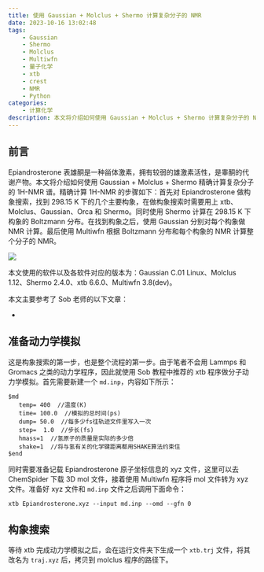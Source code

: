 ```yaml
---
title: 使用 Gaussian + Molclus + Shermo 计算复杂分子的 NMR
date: 2023-10-16 13:02:48
tags:
    - Gaussian
    - Shermo
    - Molclus
    - Multiwfn
    - 量子化学
    - xtb
    - crest
    - NMR
    - Python
categories: 
	- 计算化学
description: 本文将介绍如何使用 Gaussian + Molclus + Shermo 计算复杂分子的 NMR 谱
---
```


## 前言

Epiandrosterone 表雄酮是一种甾体激素，拥有较弱的雄激素活性，是睾酮的代谢产物。本文将介绍如何使用 Gaussian + Molclus + Shermo 精确计算复杂分子的 1H-NMR 谱。精确计算 1H-NMR 的步骤如下：首先对 Epiandrosterone 做构象搜索，找到 298.15 K 下的几个主要构象，在做构象搜索时需要用上 xtb、Molclus、Gaussian、Orca 和 Shermo。同时使用 Shermo 计算在 298.15 K 下构象的 Boltzmann 分布。在找到构象之后，使用 Gaussian 分别对每个构象做 NMR 计算。最后使用 Multiwfn 根据 Boltzmann 分布和每个构象的 NMR 计算整个分子的 NMR。

<img src="1.png">

本文使用的软件以及各软件对应的版本为：Gaussian C.01 Linux、Molclus 1.12、Shermo 2.4.0、xtb 6.6.0、Multiwfn 3.8(dev)。

本文主要参考了 Sob 老师的以下文章：

- 

## 准备动力学模拟

这是构象搜索的第一步，也是整个流程的第一步。由于笔者不会用 Lammps 和 Gromacs 之类的动力学程序，因此就使用 Sob 教程中推荐的 xtb 程序做分子动力学模拟。首先需要新建一个 `md.inp`，内容如下所示：

```inp
$md
   temp= 400  //温度(K)
   time= 100.0  //模拟的总时间(ps)
   dump= 50.0  //每多少fs往轨迹文件里写入一次
   step=  1.0  //步长(fs)
   hmass=1  //氢原子的质量是实际的多少倍
   shake=1  //将与氢有关的化学键距离都用SHAKE算法约束住
$end
```

同时需要准备记载 Epiandrosterone 原子坐标信息的 xyz 文件，这里可以去 ChemSpider 下载 3D mol 文件，接着使用 Multiwfn 程序将 mol 文件转为 xyz 文件。准备好 xyz 文件和 `md.inp` 文件之后调用下面命令：

```shell
xtb Epiandrosterone.xyz --input md.inp --omd --gfn 0
```

## 构象搜索

等待 xtb 完成动力学模拟之后，会在运行文件夹下生成一个 `xtb.trj` 文件，将其改名为 `traj.xyz` 后，拷贝到 molclus 程序的路径下。

